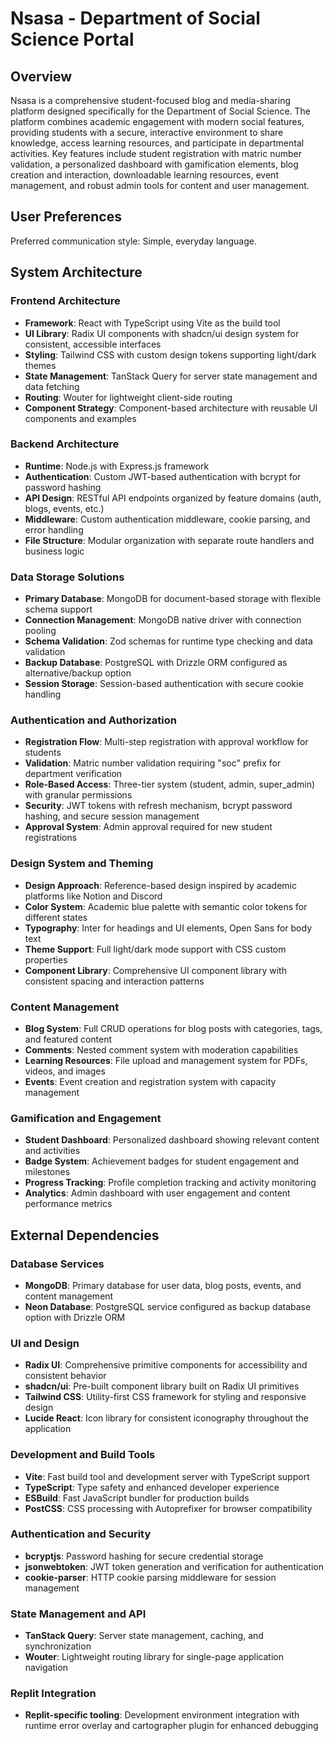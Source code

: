 # Nsasa - Department of Social Science Portal

## Overview

Nsasa is a comprehensive student-focused blog and media-sharing platform designed specifically for the Department of Social Science. The platform combines academic engagement with modern social features, providing students with a secure, interactive environment to share knowledge, access learning resources, and participate in departmental activities. Key features include student registration with matric number validation, a personalized dashboard with gamification elements, blog creation and interaction, downloadable learning resources, event management, and robust admin tools for content and user management.

## User Preferences

Preferred communication style: Simple, everyday language.

## System Architecture

### Frontend Architecture
- **Framework**: React with TypeScript using Vite as the build tool
- **UI Library**: Radix UI components with shadcn/ui design system for consistent, accessible interfaces
- **Styling**: Tailwind CSS with custom design tokens supporting light/dark themes
- **State Management**: TanStack Query for server state management and data fetching
- **Routing**: Wouter for lightweight client-side routing
- **Component Strategy**: Component-based architecture with reusable UI components and examples

### Backend Architecture
- **Runtime**: Node.js with Express.js framework
- **Authentication**: Custom JWT-based authentication with bcrypt for password hashing
- **API Design**: RESTful API endpoints organized by feature domains (auth, blogs, events, etc.)
- **Middleware**: Custom authentication middleware, cookie parsing, and error handling
- **File Structure**: Modular organization with separate route handlers and business logic

### Data Storage Solutions
- **Primary Database**: MongoDB for document-based storage with flexible schema support
- **Connection Management**: MongoDB native driver with connection pooling
- **Schema Validation**: Zod schemas for runtime type checking and data validation
- **Backup Database**: PostgreSQL with Drizzle ORM configured as alternative/backup option
- **Session Storage**: Session-based authentication with secure cookie handling

### Authentication and Authorization
- **Registration Flow**: Multi-step registration with approval workflow for students
- **Validation**: Matric number validation requiring "soc" prefix for department verification
- **Role-Based Access**: Three-tier system (student, admin, super_admin) with granular permissions
- **Security**: JWT tokens with refresh mechanism, bcrypt password hashing, and secure session management
- **Approval System**: Admin approval required for new student registrations

### Design System and Theming
- **Design Approach**: Reference-based design inspired by academic platforms like Notion and Discord
- **Color System**: Academic blue palette with semantic color tokens for different states
- **Typography**: Inter for headings and UI elements, Open Sans for body text
- **Theme Support**: Full light/dark mode support with CSS custom properties
- **Component Library**: Comprehensive UI component library with consistent spacing and interaction patterns

### Content Management
- **Blog System**: Full CRUD operations for blog posts with categories, tags, and featured content
- **Comments**: Nested comment system with moderation capabilities
- **Learning Resources**: File upload and management system for PDFs, videos, and images
- **Events**: Event creation and registration system with capacity management

### Gamification and Engagement
- **Student Dashboard**: Personalized dashboard showing relevant content and activities
- **Badge System**: Achievement badges for student engagement and milestones
- **Progress Tracking**: Profile completion tracking and activity monitoring
- **Analytics**: Admin dashboard with user engagement and content performance metrics

## External Dependencies

### Database Services
- **MongoDB**: Primary database for user data, blog posts, events, and content management
- **Neon Database**: PostgreSQL service configured as backup database option with Drizzle ORM

### UI and Design
- **Radix UI**: Comprehensive primitive components for accessibility and consistent behavior
- **shadcn/ui**: Pre-built component library built on Radix UI primitives
- **Tailwind CSS**: Utility-first CSS framework for styling and responsive design
- **Lucide React**: Icon library for consistent iconography throughout the application

### Development and Build Tools
- **Vite**: Fast build tool and development server with TypeScript support
- **TypeScript**: Type safety and enhanced developer experience
- **ESBuild**: Fast JavaScript bundler for production builds
- **PostCSS**: CSS processing with Autoprefixer for browser compatibility

### Authentication and Security
- **bcryptjs**: Password hashing for secure credential storage
- **jsonwebtoken**: JWT token generation and verification for authentication
- **cookie-parser**: HTTP cookie parsing middleware for session management

### State Management and API
- **TanStack Query**: Server state management, caching, and synchronization
- **Wouter**: Lightweight routing library for single-page application navigation

### Replit Integration
- **Replit-specific tooling**: Development environment integration with runtime error overlay and cartographer plugin for enhanced debugging